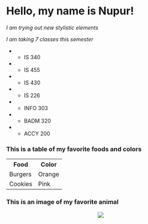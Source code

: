 # Hello, my name is Nupur! 

*I am trying out new stylistic elements*

*I am taking 7 classes this semester*
* - IS 340
* - IS 455
* - IS 430
* - IS 226
* - INFO 303
* - BADM 320
* - ACCY 200

### This is a table of my favorite foods and colors

<table>
  <tr>
    <th>Food</th>
    <th>Color</th>
  </tr>
  <tr>
    <td>Burgers</td>
    <td>Orange</td>
  </tr>
  <tr>
    <td>Cookies</td>
    <td>Pink</td>
  </tr>
</table>

### This is an image of my favorite animal 

<p align="center">
  <img src=https://hips.hearstapps.com/hmg-prod.s3.amazonaws.com/images/lionel-animals-to-follow-on-instagram-1568319926.jpg?crop=0.922xw:0.738xh;0.0555xw,0.142xh&resize=640:*>
</p>
